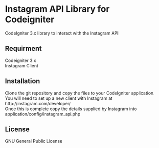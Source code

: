 <h1>Instagram API Library for Codeigniter</h1>
CodeIgniter 3.x library to interact with the Instagram API


<h2>Requirment</h2>
Codeigniter 3.x<br>
Instagram Client


<h2>Installation</h2>
Clone the git repository and copy the files to your CodeIgniter application. <br>
You will need to set up a new client with Instagram at http://instagram.com/developer/<br>
Once this is complete copy the details supplied by Instagram into application/config/Instagram_api.php


<h2>License</h2>
 GNU General Public License
